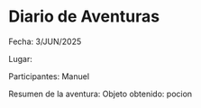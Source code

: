 # Diario de Aventuras

Fecha: 3/JUN/2025

Lugar:

Participantes: Manuel

Resumen de la aventura: Objeto obtenido: pocion

